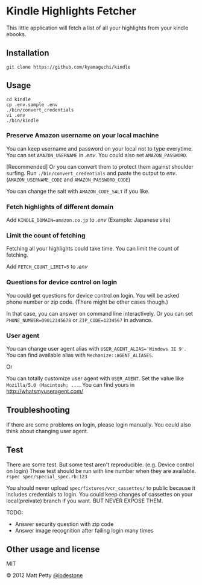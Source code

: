 # Kindle Highlights Fetcher

This little application will fetch a list of all your highlights from your kindle ebooks.

## Installation

    git clone https://github.com/kyamaguchi/kindle

## Usage

    cd kindle
    cp .env.sample .env
    ./bin/convert_credentials
    vi .env
    ./bin/kindle

### Preserve Amazon username on your local machine

You can keep username and password on your local not to type everytime.
You can set `AMAZON_USERNAME` in _.env_.
You could also set `AMAZON_PASSWORD`.

[Recommended] Or you can convert them to protect them against shoulder surfing.
Run `./bin/convert_credentials` and paste the output to _env_.
(`AMAZON_USERNAME_CODE` and `AMAZON_PASSWORD_CODE`)

You can change the salt with `AMAZON_CODE_SALT` if you like.

### Fetch highlights of different domain

Add `KINDLE_DOMAIN=amazon.co.jp` to _.env_ (Example: Japanese site)

### Limit the count of fetching

Fetching all your highlights could take time. You can limit the count of fetching.

Add `FETCH_COUNT_LIMIT=5` to _.env_

### Questions for device control on login

You could get questions for device control on login.
You will be asked phone number or zip code. (There might be other cases though.)

In that case, you can answer on command line interactively.
Or you can set `PHONE_NUMBER=09012345678` or `ZIP_CODE=1234567` in advance.

### User agent

You can change user agent alias with `USER_AGENT_ALIAS='Windows IE 9'`.
You can find available alias with `Mechanize::AGENT_ALIASES`.

Or

You can totally customize user agent with `USER_AGENT`.
Set the value like `Mozilla/5.0 (Macintosh; ...`.
You can find yours in http://whatsmyuseragent.com/

## Troubleshooting

If there are some problems on login, please login manually.
You could also think about changing user agent.

## Test

There are some test.
But some test aren't reproducible. (e.g. Device control on login)
These test should be run with line number when they are available.
`rspec spec/special_spec.rb:123`

You should never upload `spec/fixtures/vcr_cassettes/` to public because it includes credentials to login.
You could keep changes of cassettes on your local(preivate) branch if you want.
BUT NEVER EXPOSE THEM.

TODO:

- Answer security question with zip code
- Answer image recognition after failing login many times

## Other usage and license

MIT

© 2012 Matt Petty
[@lodestone](http://about.me/lodestone)
